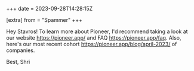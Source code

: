 +++
date = 2023-09-28T14:28:15Z

[extra]
from = "Spammer"
+++

Hey Stavros! To learn more about Pioneer, I'd recommend taking a look at
our website <https://pioneer.app/> and FAQ <https://pioneer.app/faq>. Also,
here's our most recent cohort <https://pioneer.app/blog/april-2023/> of
companies.

Best,
Shri
